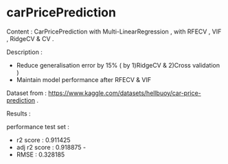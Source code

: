 # carPricePrediction
Content : CarPricePrediction with Multi-LinearRegression , with RFECV , VIF , RidgeCV & CV . 

Description : 
  - Reduce generalisation error by 15% ( by 1)RidgeCV & 2)Cross validation ) 
  - Maintain model performance after RFECV & VIF

Dataset from : https://www.kaggle.com/datasets/hellbuoy/car-price-prediction . 

Results : 

performance test set : 
  - r2 score : 0.911425 
  - adj r2 score : 0.918875 -
  -  RMSE : 0.328185
